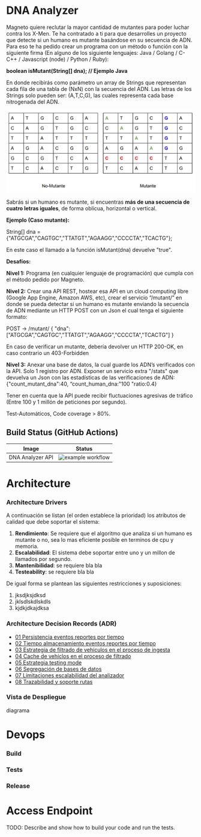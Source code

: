 # DNA Analyzer
Magneto quiere reclutar la mayor cantidad de mutantes para poder luchar contra los X-Men. Te ha contratado a ti para que desarrolles un proyecto que detecte si un humano es mutante basándose en su secuencia de ADN. Para eso te ha pedido crear un programa con un método o función con la siguiente firma (En alguno de los siguiente lenguajes: Java / Golang / C-C++ / Javascript (node) / Python / Ruby):

 **boolean isMutant(String[] dna); // Ejemplo Java** 

En donde recibirás como parámetro un array de Strings que representan cada fila de una tabla de (NxN) con la secuencia del ADN. Las letras de los Strings solo pueden ser: (A,T,C,G), las cuales representa cada base nitrogenada del ADN. 



![context-view](docs/img/img1.png)

Sabrás si un humano es mutante, si encuentras **más de una secuencia de cuatro letras iguales**, de forma oblicua, horizontal o vertical. 

**Ejemplo (Caso mutante):**

 String[] dna = {"ATGCGA","CAGTGC","TTATGT","AGAAGG","CCCCTA","TCACTG"}; 

En este caso el llamado a la función isMutant(dna) devuelve "true".

**Desafíos:**

**Nivel 1:**
Programa (en cualquier lenguaje de programación) que cumpla con el método pedido por
Magneto.

**Nivel 2:**
Crear una API REST, hostear esa API en un cloud computing libre (Google App Engine,
Amazon AWS, etc), crear el servicio “/mutant/” en donde se pueda detectar si un humano es
mutante enviando la secuencia de ADN mediante un HTTP POST con un Json el cual tenga el
siguiente formato:

POST → /mutant/
{
"dna":["ATGCGA","CAGTGC","TTATGT","AGAAGG","CCCCTA","TCACTG"]
}

En caso de verificar un mutante, debería devolver un HTTP 200-OK, en caso contrario un
403-Forbidden

**Nivel 3:**
Anexar una base de datos, la cual guarde los ADN’s verificados con la API.
Solo 1 registro por ADN.
Exponer un servicio extra "/stats" que devuelva un Json con las estadísticas de las
verificaciones de ADN: {"count_mutant_dna":40, “count_human_dna:"100 "ratio:0.4}

Tener en cuenta que la API puede recibir fluctuaciones agresivas de tráfico (Entre 100 y 1
millón de peticiones por segundo).

Test-Automáticos, Code coverage > 80%.

## Build Status (GitHub Actions)



|      Image       |                            Status                            |
| :--------------: | :----------------------------------------------------------: |
| DNA Analyzer API | ![example workflow](https://github.com/boris-martinez/meli-dnaanalyzer-api/actions/workflows/meli-dnaanalyzer-api.yml/badge.svg) |



# Architecture
### Architecture Drivers

A continuación se listan (el orden establece la prioridad) los atributos de calidad que debe soportar el sistema:

1. **Rendimiento**: Se requiere que el algoritmo que analiza si un humano es mutante o no, sea lo mas eficiente posible en terminos de cpu y memoria.
2. **Escalabilidad**: El sistema debe soportar entre uno y un millon de llamados por segundo.
3. **Mantenibilidad**: se requiere bla bla 
4. **Testeability**: se requiere bla bla 

De igual forma se plantean las siguientes restricciones y suposiciones:

1. jksdjksjdksd
2. jklsdlskdlskdls
3. kjdkjdkajdksa



### Architecture Decision Records (ADR)

* [01 Persistencia eventos reportes por tiempo](docs/adr/2021-02-19_1_Persistencia-reportes-tiempo.md)
* [02 Tiempo almacenamiento eventos reportes por tiempo](adr/2021-02-19_2_Tiempo-almacenamiento-reportes-tiempo.md)
* [03 Estrategia de filtrado de vehículos en el proceso de ingesta](adr/2021-02-19_3_Estrategia-filtrado-vehiculos-ingesta.md)
* [04 Cache de vehíclos en el proceso de filtrado](adr/2021-02-19_4_Cache-filtrado-vehiculos.md)
* [05 Estrategia testing mode](adr/2021-02-19_5_Estrategia-testing-mode-ingesta_.md)
* [06 Segregación de bases de datos](adr/2021-02-19_6_Segregacion_bd.md)
* [07 Limitaciones escalabilidad del analizador](adr/2021-02-19_7_Limitaciones-escalabilidad-analyzer.md)
* [08 Trazabilidad y soporte rutas](adr/2021-02-19_8_Trazabilidad-soporte-rutas.md)

### Vista de Despliegue

diagrama



# Devops
### Build



### Tests



### Release



# Access Endpoint

TODO: Describe and show how to build your code and run the tests. 